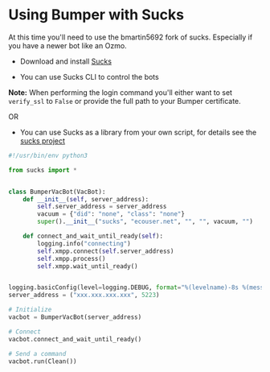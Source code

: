 # Using Bumper with Sucks

At this time you'll need to use the bmartin5692 fork of sucks. Especially if you have a newer bot like an Ozmo.

- Download and install [Sucks](https://github.com/bmartin5692/sucks)

- You can use Sucks CLI to control the bots

**Note:** When performing the login command you'll either want to set `verify_ssl` to `False` or provide the full path to your Bumper certificate.

OR

- You can use Sucks as a library from your own script, for details see the [sucks project](https://github.com/wpietri/sucks)

```python
#!/usr/bin/env python3

from sucks import *


class BumperVacBot(VacBot):
    def __init__(self, server_address):
        self.server_address = server_address
        vacuum = {"did": "none", "class": "none"}
        super().__init__("sucks", "ecouser.net", "", "", vacuum, "")

    def connect_and_wait_until_ready(self):
        logging.info("connecting")
        self.xmpp.connect(self.server_address)
        self.xmpp.process()
        self.xmpp.wait_until_ready()


logging.basicConfig(level=logging.DEBUG, format="%(levelname)-8s %(message)s")
server_address = ("xxx.xxx.xxx.xxx", 5223)

# Initialize
vacbot = BumperVacBot(server_address)

# Connect
vacbot.connect_and_wait_until_ready()

# Send a command
vacbot.run(Clean())

```
